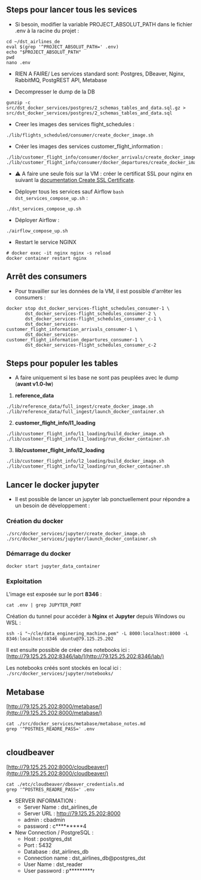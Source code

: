 ## Steps pour lancer tous les sevices

- Si besoin, modifier la variable PROJECT_ABSOLUT_PATH dans le fichier .env à la racine du projet :

```shell
cd ~/dst_airlines_de
eval $(grep '^PROJECT_ABSOLUT_PATH=' .env)
echo "$PROJECT_ABSOLUT_PATH"
pwd
nano .env
```

- RIEN A FAIRE/ Les services standard sont: Postgres, DBeaver, Nginx, RabbitMQ, PostgREST API, Metabase

- Decompresser le dump de la DB

```shell
gunzip -c src/dst_docker_services/postgres/2_schemas_tables_and_data.sql.gz > src/dst_docker_services/postgres/2_schemas_tables_and_data.sql
```

- Creer les images des services flight_schedules :

```shell
./lib/flights_scheduled/consumer/create_docker_image.sh
```
- Créer les images des services customer_flight_information :

```shell
./lib/customer_flight_info/consumer/docker_arrivals/create_docker_image.sh
./lib/customer_flight_info/consumer/docker_departures/create_docker_image.sh
```

- ⚠️ A faire une seule fois sur la VM : créer le certificat SSL pour nginx en suivant la [documentation Create SSL Certificate](src/docker_services/nginx/nginx_notes.md#create-ssl-certificate).

- Déployer tous les services sauf Airflow `bash dst_services_compose_up.sh` :

```shell
./dst_services_compose_up.sh
```

- Déployer Airflow  :

```shell
./airflow_compose_up.sh
```

- Restart le service NGINX

```shell
# docker exec -it nginx nginx -s reload
docker container restart nginx
```

## Arrêt des consumers

- Pour travailler sur les données de la VM, il est possible d'arrêter les consumers :

```shell
docker stop dst_docker_services-flight_schedules_consumer-1 \
       dst_docker_services-flight_schedules_consumer-2 \
	   dst_docker_services-flight_schedules_consumer_c-1 \
	   dst_docker_services-customer_flight_information_arrivals_consumer-1 \
	   dst_docker_services-customer_flight_information_departures_consumer-1 \
	   dst_docker_services-flight_schedules_consumer_c-2
```
 
## Steps pour populer les tables

- A faire uniquement si les base ne sont pas peuplées avec le dump (**avant v1.0-lw**)
 
 1. **reference_data**

```shell
./lib/reference_data/full_ingest/create_docker_image.sh
./lib/reference_data/full_ingest/launch_docker_container.sh

```
 
 2. **customer_flight_info/l1_loading**

```shell
./lib/customer_flight_info/l1_loading/build_docker_image.sh
./lib/customer_flight_info/l1_loading/run_docker_container.sh

```
 
 3. **lib/customer_flight_info/l2_loading**

```shell
./lib/customer_flight_info/l2_loading/build_docker_image.sh
./lib/customer_flight_info/l2_loading/run_docker_container.sh

``` 

## Lancer le docker jupyter

- Il est possible de lancer un jupyter lab ponctuellement pour répondre a un besoin de développement :

### Création du docker

```shell
./src/docker_services/jupyter/create_docker_image.sh
./src/docker_services/jupyter/launch_docker_container.sh
```

### Démarrage du docker

```shell
docker start jupyter_data_container
```

### Exploitation

L'image est exposée sur le port **8346** :

```shell
cat .env | grep JUPYTER_PORT
```

Création du tunnel pour accéder à **Nginx** et **Jupyter** depuis Windows ou WSL :

```shell
ssh -i "~/cle/data_enginering_machine.pem" -L 8000:localhost:8000 -L 8346:localhost:8346 ubuntu@79.125.25.202
```

Il est ensuite possible de créer des notebooks ici : [http://79.125.25.202:8346/lab/](http://79.125.25.202:8346/lab/)

Les notebooks créés sont stockés en local ici : `./src/docker_services/jupyter/notebooks/`

## Metabase

[http://79.125.25.202:8000/metabase/](http://79.125.25.202:8000/metabase/)

```shell
cat ./src/docker_services/metabase/metabase_notes.md
grep '^POSTRES_READRE_PASS=' .env


```

## cloudbeaver

[http://79.125.25.202:8000/cloudbeaver/](http://79.125.25.202:8000/cloudbeaver/)

```shell
cat ./etc/cloudbeaver/dbeaver_credentials.md
grep '^POSTRES_READRE_PASS=' .env
```

 - SERVER INFORMATION :
   - Server Name : dst_airlines_de
   - Server URL : http://79.125.25.202:8000
   - admin : cbadmin
   - password : c*********4
 - New Connection / PostgreSQL :
   - Host : postgres_dst
   - Port : 5432
   - Database : dst_airlines_db
   - Connection name : dst_airlines_db@postgres_dst
   - User Name : dst_reader
   - User password : p*********r
